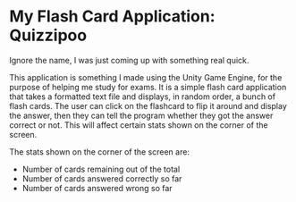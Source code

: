 # My Flash Card Application: Quizzipoo

Ignore the name, I was just coming up with something real quick.

This application is something I made using the Unity Game Engine, for the purpose of helping me study for exams.
It is a simple flash card application that takes a formatted text file and displays, in random order, a bunch of flash cards.  The user can click on the flashcard to flip it around and display the answer, then they
can tell the program whether they got the answer correct or not.  This will affect certain stats shown on the corner of the screen.

The stats shown on the corner of the screen are:

* Number of cards remaining out of the total
* Number of cards answered correctly so far
* Number of cards answered wrong so far
